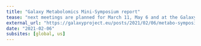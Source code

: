 ```yaml
---
title: "Galaxy Metabolomics Mini-Symposium report"
tease: "next meetings are planned for March 11, May 6 and at the Galaxy Community Conference in July."
external_url: "https://galaxyproject.eu/posts/2021/02/06/metabo-symposium/"
date: "2021-02-06"
subsites: [global, us]
---
```

